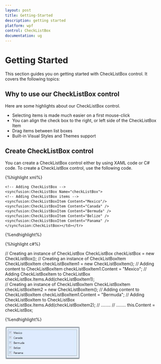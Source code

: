 ```yaml
---
layout: post
title: Getting-Started
description: getting started
platform: wpf
control: CheckListBox
documentation: ug
---
```


# Getting Started

This section guides you on getting started with CheckListBox control. It covers the following topics:

## Why to use our CheckListBox control

Here are some highlights about our CheckListBox control.

* Selecting items is made much easier on a first mouse-click
* You can align the check box to the right, or left side of the CheckListBox Item
* Drag items between list boxes
* Built-in Visual Styles and Themes support
## Create CheckListBox control


You can create a CheckListBox control either by using XAML code or C# code. To create a CheckListBox control, use the following code.


{%highlight xml%}


    <!-- Adding CheckListBox -->
    <syncfusion:CheckListBox Name="checkListBox">
    <!-- Adding CheckListBox items -->    
	<syncfusion:CheckListBoxItem Content="Mexico"/>  
	<syncfusion:CheckListBoxItem Content="Canada" />   
	<syncfusion:CheckListBoxItem Content="Bermuda" />    
	<syncfusion:CheckListBoxItem Content="Belize" />   
	<syncfusion:CheckListBoxItem Content="Panama" />
	</syncfusion:CheckListBox></td></tr>
	
{%endhighlight%}


{%highlight c#%}


// Creating an instance of CheckListBox
   CheckListBox checkListBox = new CheckListBox();
// Creating an instance of CheckListBoxItem
   CheckListBoxItem checkListBoxItem1 = new CheckListBoxItem();
// Adding content to CheckListBoxItem
   checkListBoxItem1.Content = "Mexico";
// Adding CheckListBoxItem to CheckListBox
  checkListBox.Items.Add(checkListBoxItem1);   
// Creating an instance of CheckListBoxItem
   CheckListBoxItem checkListBoxItem2 = new CheckListBoxItem();
// Adding content to CheckListBoxItem
   checkListBoxItem1.Content = "Bermuda";
// Adding CheckListBoxItem to CheckListBox
   checkListBox.Items.Add(checkListBoxItem2); 
// ........
// ........
this.Content = checkListBox;   </td></tr>

{%endhighlight%}


![](Getting-Started_images/Getting-Started_img1.jpeg)



